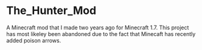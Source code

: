 The_Hunter_Mod
==============

A Minecraft mod that I made two years ago for Minecraft 1.7. This project has most likeley been abandoned due to the fact that Minecaft has recently added poison arrows.
